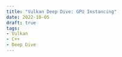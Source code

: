 ```yaml
---
title: "Vulkan Deep Dive: GPU Instancing"
date: 2022-10-05
draft: true
tags:
- Vulkan
- C++
- Deep Dive
---
```


